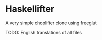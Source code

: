 # Haskellifter
A very simple choplifter clone using freeglut

TODO: English translations of all files
